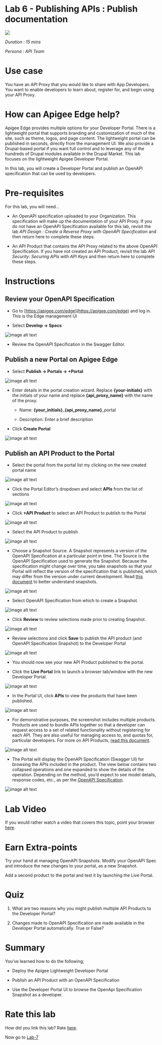 # Lab 6 - Publishing APIs : Publish documentation

![](./media/image_00.png)

*Duration : 15 mins*

*Persona : API Team*

# Use case

You have an API Proxy that you would like to share with App Developers.  You want to enable developers to learn about, register for, and begin using your API Proxy.

# How can Apigee Edge help?

Apigee Edge provides multiple options for your Developer Portal.  There is a lightweight portal that supports branding and customization of much of the site, such as theme, logos, and page content.  The lightweight portal can be published in seconds, directly from the management UI.  We also provide a Drupal-based portal if you want full control and to leverage any of the hundreds of Drupal modules available in the Drupal Market.  This lab focuses on the lightweight Apigee Developer Portal.

In this lab, you will create a Developer Portal and publish an OpenAPI specification that can be used by developers.

# Pre-requisites

For this lab, you will need…

* An OpenAPI specification uploaded to your Organization.  This specification will make up the documentation of your API Proxy.  If you do not have an OpenAPI Specification available for this lab, revisit the lab *API Design : Create a Reverse Proxy with OpenAPI Specification* and then return here to complete these steps.

* An API Product that contains the API Proxy related to the above OpenAPI Specification.  If you have not created an API Product, revisit the lab *API Security: Securing APIs with API Keys* and then return here to complete these steps.

# Instructions

## Review your OpenAPI Specification

* Go to [https://apigee.com/edge](https://apigee.com/edge) and log in. This is the Edge management UI

* Select **Develop → Specs**

![image alt text](./media/image_0.png)

* Review the OpenAPI Specification in the Swagger Editor.

## Publish a new Portal on Apigee Edge

* Select **Publish → Portals → +Portal**

![image alt text](./media/image_1.png)

* Enter details in the portal creation wizard. Replace **{your-initials}** with the initials of your name and replace **{api_proxy_name}** with the name of the proxy.

  * Name: **{your_initials}**\_**{api_proxy_name}**_portal

  * Description: Enter a brief description

* Click **Create Portal**

![image alt text](./media/image_2.png)

## Publish an API Product to the Portal

* Select the portal from the portal list my clicking on the new created portal name

![image alt text](./media/image_2b.png)

* Click the Portal Editor’s dropdown and select **APIs** from the list of sections

![image alt text](./media/image_3.png)

* Click **+API Product** to select an API Product to publish to the Portal

![image alt text](./media/image_4.png)

* Select the API Product to publish

![image alt text](./media/image_5.png)

* Choose a Snapshot Source.  A Snapshot represents a version of the OpenAPI Specification at a particular point in time.  The Source is the OpenAPI Specification used to generate the Snapshot.  Because the specification might change over time, you take snapshots so that your Portal will reflect the version of the specification that is published, which may differ from the version under current development.  Read [this document](https://docs-new.apigee.com/publish-apis#snapshot-overview) to better understand snapshots.

![image alt text](./media/image_6.png)

* Select OpenAPI Specification from which to create a Snapshot.

![image alt text](./media/image_7.png)

* Click **Review** to review selections made prior to creating Snapshot.

![image alt text](./media/image_8.png)

* Review selections and click **Save** to publish the API product (and OpenAPI Specification Snapshot) to the Developer Portal

![image alt text](./media/image_9.png)

* You should now see your new API Product published to the portal.

* Click the **Live Portal** link to launch a browser tab/window with the new Developer Portal.

![image alt text](./media/image_10.png)

* In the Portal UI, click **APIs** to view the products that have been published. 

![image alt text](./media/image_10b.png)

* For demonstrative purposes, the screenshot includes multiple products. Products are used to bundle APIs together so that a developer can request access to a set of related functionality without registering for each API.  They are also useful for managing access to, and quotas for, particular developers.  For more on API Products, [read this document](http://docs.apigee.com/developer-services/content/what-api-product).

![image alt text](./media/image_11.png)

* The Portal will display the OpenAPI Specification (Swagger UI) for browsing the APIs included in the product.  The view below contains two collapsed operations and one expanded to show the details of the operation.  Depending on the method, you’d expect to see model details, response codes, etc., as per the [OpenAPI Specification](https://github.com/OAI/OpenAPI-Specification/blob/master/versions/2.0.md).

![image alt text](./media/image_12.png)

# Lab Video

If you would rather watch a video that covers this topic, point your browser [here](https://www.youtube.com/watch?v=_gDpzDJPNQg).

# Earn Extra-points

Try your hand at managing OpenAPI Snapshots.  Modify your OpenAPI Spec and introduce the new changes to your portal, as a new Snapshot.

Add a second product to the portal and test it by launching the Live Portal.

# Quiz

1. What are two reasons why you might publish multiple API Products to the Developer Portal?

2. Changes made to OpenAPI Specification are made available in the Developer Portal automatically.  True or False?

# Summary

You’ve learned how to do the following;

* Deploy the Apigee Lightweight Developer Portal

* Publish an API Product with an OpenAPI Specification

* Use the Developer Portal UI to browse the OpenApi Specification Snapshot as a developer.

# Rate this lab

How did you link this lab? Rate [here](https://goo.gl/forms/j33WG2U0NFf02QHi1).

Now go to [Lab-7](./../Lab%207%20API%20Publishing%20-%20Developer%20Portal%20Customization)
